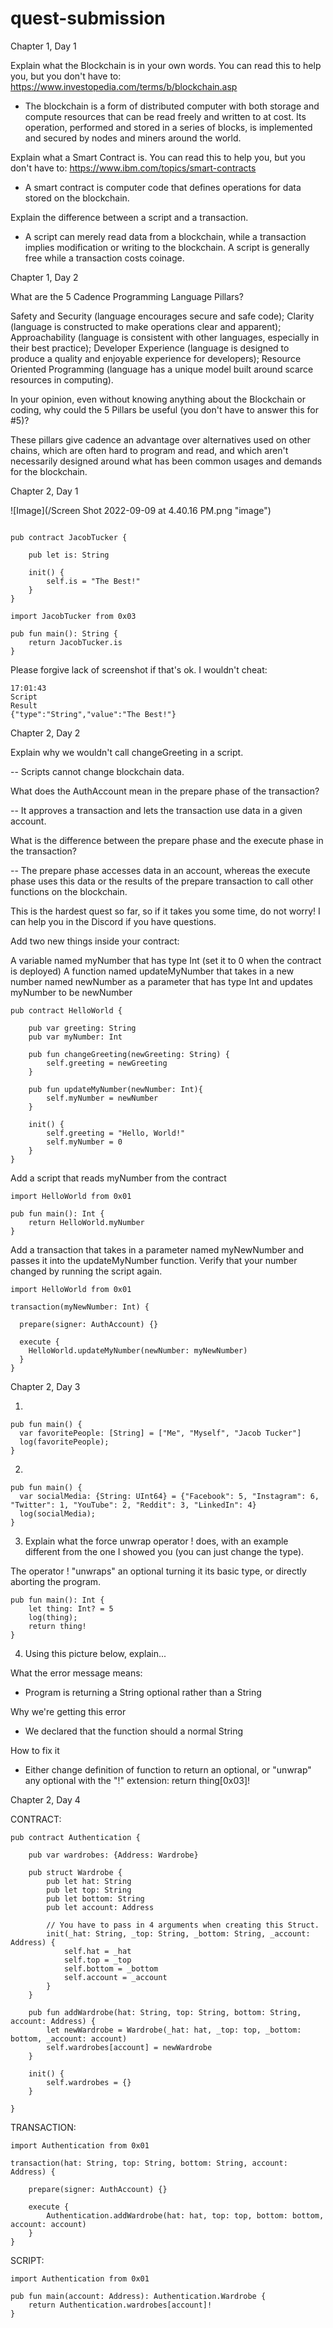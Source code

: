 # quest-submission

Chapter 1, Day 1

Explain what the Blockchain is in your own words. You can read this to help you, but you don't have to: https://www.investopedia.com/terms/b/blockchain.asp

* The blockchain is a form of distributed computer with both storage and compute resources that can be read freely and written to at cost. Its operation, performed and stored in a series of blocks, is implemented and secured by nodes and miners around the world.

Explain what a Smart Contract is. You can read this to help you, but you don't have to: https://www.ibm.com/topics/smart-contracts

* A smart contract is computer code that defines operations for data stored on the blockchain.

Explain the difference between a script and a transaction.

* A script can merely read data from a blockchain, while a transaction implies modification or writing to the blockchain. A script is generally free while a transaction costs coinage.

Chapter 1, Day 2

What are the 5 Cadence Programming Language Pillars?

Safety and Security (language encourages secure and safe code); Clarity (language is constructed to make operations clear and apparent); Approachability (language is consistent with other languages, especially in their best practice); Developer Experience (language is designed to produce a quality and enjoyable experience for developers); Resource Oriented Programming (language has a unique model built around scarce resources in computing).

In your opinion, even without knowing anything about the Blockchain or coding, why could the 5 Pillars be useful (you don't have to answer this for #5)?

These pillars give cadence an advantage over alternatives used on other chains, which are often hard to program and read, and which aren't necessarily designed around what has been common usages and demands for the blockchain.


Chapter 2, Day 1

![Image](/Screen Shot 2022-09-09 at 4.40.16 PM.png "image")

```

pub contract JacobTucker {

    pub let is: String

    init() {
        self.is = "The Best!"
    }
}
```


```
import JacobTucker from 0x03

pub fun main(): String {
    return JacobTucker.is
}

```

Please forgive lack of screenshot if that's ok. I wouldn't cheat:
```
17:01:43 
Script 
Result
{"type":"String","value":"The Best!"}
```


Chapter 2, Day 2


Explain why we wouldn't call changeGreeting in a script.

-- Scripts cannot change blockchain data.

What does the AuthAccount mean in the prepare phase of the transaction?

-- It approves a transaction and lets the transaction use data in a given account.

What is the difference between the prepare phase and the execute phase in the transaction?

-- The prepare phase accesses data in an account, whereas the execute phase uses this data or the results of the prepare transaction to call other functions on the blockchain.

This is the hardest quest so far, so if it takes you some time, do not worry! I can help you in the Discord if you have questions.

Add two new things inside your contract:

A variable named myNumber that has type Int (set it to 0 when the contract is deployed)
A function named updateMyNumber that takes in a new number named newNumber as a parameter that has type Int and updates myNumber to be newNumber

```
pub contract HelloWorld {

    pub var greeting: String
    pub var myNumber: Int

    pub fun changeGreeting(newGreeting: String) {
        self.greeting = newGreeting
    }

    pub fun updateMyNumber(newNumber: Int){
        self.myNumber = newNumber
    }

    init() {
        self.greeting = "Hello, World!"
        self.myNumber = 0
    }
}
```

Add a script that reads myNumber from the contract

```
import HelloWorld from 0x01

pub fun main(): Int {
    return HelloWorld.myNumber
}
```

Add a transaction that takes in a parameter named myNewNumber and passes it into the updateMyNumber function. Verify that your number changed by running the script again.

```
import HelloWorld from 0x01

transaction(myNewNumber: Int) {

  prepare(signer: AuthAccount) {}

  execute {
    HelloWorld.updateMyNumber(newNumber: myNewNumber)
  }
}
```


Chapter 2, Day 3

1.

```
pub fun main() {
  var favoritePeople: [String] = ["Me", "Myself", "Jacob Tucker"]
  log(favoritePeople);
}
```

2.
```
pub fun main() {
  var socialMedia: {String: UInt64} = {"Facebook": 5, "Instagram": 6, "Twitter": 1, "YouTube": 2, "Reddit": 3, "LinkedIn": 4}
  log(socialMedia);
}
```

3. Explain what the force unwrap operator ! does, with an example different from the one I showed you (you can just change the type).

The operator ! "unwraps" an optional turning it its basic type, or directly aborting the program.

```
pub fun main(): Int {
    let thing: Int? = 5
    log(thing);
    return thing!
}
```

4. Using this picture below, explain...

What the error message means:

- Program is returning a String optional rather than a String

Why we're getting this error

- We declared that the function should a normal String

How to fix it

- Either change definition of function to return an optional, or "unwrap" any optional with the "!" extension: return thing[0x03]!


Chapter 2, Day 4

CONTRACT:

```
pub contract Authentication {

    pub var wardrobes: {Address: Wardrobe}
    
    pub struct Wardrobe {
        pub let hat: String
        pub let top: String
        pub let bottom: String
        pub let account: Address

        // You have to pass in 4 arguments when creating this Struct.
        init(_hat: String, _top: String, _bottom: String, _account: Address) {
            self.hat = _hat
            self.top = _top
            self.bottom = _bottom
            self.account = _account
        }
    }

    pub fun addWardrobe(hat: String, top: String, bottom: String, account: Address) {
        let newWardrobe = Wardrobe(_hat: hat, _top: top, _bottom: bottom, _account: account)
        self.wardrobes[account] = newWardrobe
    }

    init() {
        self.wardrobes = {}
    }

}
```

TRANSACTION:
```
import Authentication from 0x01

transaction(hat: String, top: String, bottom: String, account: Address) {

    prepare(signer: AuthAccount) {}

    execute {
        Authentication.addWardrobe(hat: hat, top: top, bottom: bottom, account: account)
    }
}
```

SCRIPT:
```
import Authentication from 0x01

pub fun main(account: Address): Authentication.Wardrobe {
    return Authentication.wardrobes[account]!
}
```
